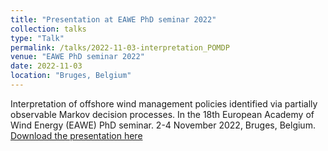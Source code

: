 ```yaml
---
title: "Presentation at EAWE PhD seminar 2022"
collection: talks
type: "Talk"
permalink: /talks/2022-11-03-interpretation_POMDP
venue: "EAWE PhD seminar 2022"
date: 2022-11-03
location: "Bruges, Belgium"
---
```

Interpretation of offshore wind management policies identified via partially observable Markov decision processes.
In the 18th European Academy of Wind Energy (EAWE) PhD seminar. 2-4 November 2022, Bruges, Belgium. 
[Download the presentation here](https://Nandarhline.github.io/files/EAWE2022_NandarHlaing.pdf)
